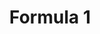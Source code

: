 ﻿---
title: "Formula 1"
permalink: periodes_711.html
layout: periode
sidebar: periodes
pares:
  - 708:
    title: "Automovilismo"

fills:
jocsPrincipals:
  - title: "Formula Motor Racing"
    bggId: 635
    dataInici: 
    dataFi: 

  - title: "Grand Prix"
    bggId: 6762
    dataInici: 
    dataFi: 

  - title: "Race! Formula 90"
    bggId: 125752
    dataInici: 
    dataFi: 

jocsEscenaris:
  - title: "Monza"
    bggId: 4209
    dataInici: 
    dataFi: 

  - title: "Downforce"
    bggId: 215311
    dataInici: 
    dataFi: 

jocsEpoca:
jocsEpocaEscenaris:
---
